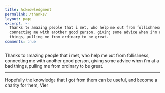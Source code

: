 ```yaml
---
title: Acknowledgment
permalink: /thanks/
layout: page
excerpt: >-
  Thanks to amazing people that i met, who help me out from follishness,
  connecting me with another good person, giving some advice when i'm at a bad
  things, pulling me from ordinary to be great.
comments: true
---
```

Thanks to amazing people that i met, who help me out from follishness, connecting me with another good person, giving some advice when i'm at a bad things, pulling me from ordinary to be great.

<hr>

Hopefully the knowledge that I got from them can be useful, and become a charity for them, Vier
